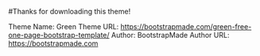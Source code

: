 #Thanks for downloading this theme!

Theme Name: Green
Theme URL: https://bootstrapmade.com/green-free-one-page-bootstrap-template/
Author: BootstrapMade
Author URL: https://bootstrapmade.com
